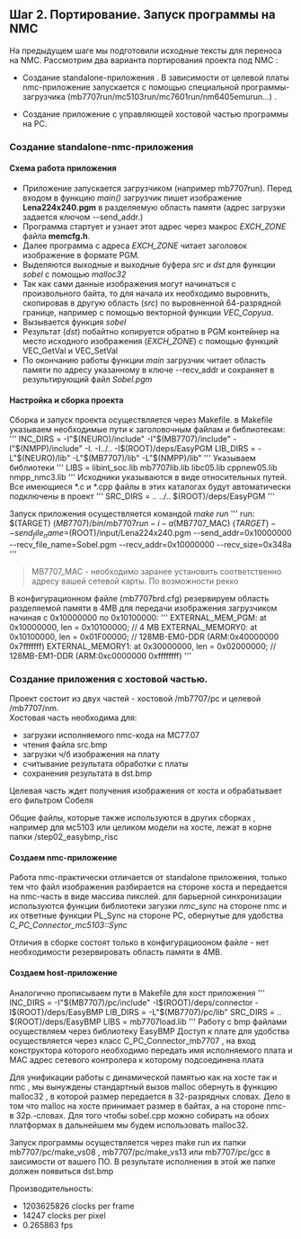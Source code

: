 ## Шаг 2. Портирование. Запуск программы на NMC 

На предыдущем шаге мы подготовили исходные тексты для переноcа на NMC.
Рассмотрим два варианта портирования проекта под NMC :  
- Создание standalone-приложения . В зависимости от целевой платы nmc-приложение запускается с помощью специальной программы-загрузчика (mb7707run/mc5103run/mc7601run/nm6405emurun...) . 
  
- Создание приложение с управляющей хостовой частью программы на PC.

### Создание standalone-nmc-приложения

#### Схема работа приложения
- Приложение запускается загрузчиком (например mb7707run). Перед входом в функцию *main()*
  загрузчик пишет изображение **Lena224x240.pgm** в разделяемую область памяти (адрес загрузки задается ключом --send_addr.)   
- Программа стартует и узнает этот адрес через макрос *EXCH_ZONE* файла **memcfg.h**.   
- Далее программа  с адреса *EXCH_ZONE* читает заголовок изображение в формате PGM.   
- Выделяются выходные и выходные буфера *src* и *dst* для функции *sobel* с помощью *malloc32*  
- Так как сами данные изображения могут начинаться с произвольного байта, то для начала их необходимо выровнить, 
скопировав в другую область (*src*) по выровненной 64-разрядной границе, например с помощью векторной функции *VEC_Copyua*.  
- Вызывается функция *sobel*  
- Результат (*dst*) побайтно копируется обратно в PGM контейнер на место исходного изображения (*EXCH_ZONE*) с помощью функций VEC_GetVal и VEC_SetVal  
- По окончанию работы функции *main* загрузчик читает область памяти по адресу указанному в ключе  --recv_addr и сохраняет в результирующий файл *Sobel.pgm*


#### Настройка  и сборка проекта 
Сборка и запуск проекта осуществляется через Makefile.
в Makefile  указываем необходимые пути к заголовочным файлам и библиотекам:  
'''
INC_DIRS         = -I"$(NEURO)/include" -I"$(MB7707)/include" -I"$(NMPP)/include" -I. -I../.. -I$(ROOT)/deps/EasyPGM
LIB_DIRS         = -L"$(NEURO)/lib" -L"$(MB7707)/lib" -L"$(NMPP)/lib"
'''
Указываем библиотеки
'''
LIBS             = libint_soc.lib mb7707lib.lib libc05.lib cppnew05.lib nmpp_nmc3.lib
'''
Исходники указываются в виде относительных путей. Все имеющиеся *.c и *.cpp файлы в этих каталогах будут автоматически подключены в проект
'''
SRC_DIRS         = .. ../.. $(ROOT)/deps/EasyPGM
'''

Запуск приложения осуществляется командой *make run*
'''
run: $(TARGET)
	$(MB7707)/bin/mb7707run -i -a$(MB7707_MAC) $(TARGET) --send_file_name=$(ROOT)/input/Lena224x240.pgm --send_addr=0x10000000 --recv_file_name=Sobel.pgm --recv_addr=0x10000000 --recv_size=0x348a
'''
> MB7707_MAC - необходимо заранее установить соответственно адресу вашей сетевой карты. По возможности рекко

В конфигурационном файле (mb7707brd.cfg) резервируем область разделяемой памяти в 4MB для передачи изображения загрузчиком начиная с 0x10000000 по 0x10100000:
'''
	EXTERNAL_MEM_PGM: 	at 	0x10000000, 	len = 0x10100000;	// 4 MB
	EXTERNAL_MEMORY0: 	at 	0x10100000, 	len = 0x01F00000;	// 128MB-EM0-DDR 	(ARM:0x40000000	0x7fffffff) 
	EXTERNAL_MEMORY1: 	at 	0x30000000, 	len = 0x02000000;	// 128MB-EM1-DDR 	(ARM:0xc0000000	0xffffffff) 
'''




### Создание приложения с хостовой частью. 

Проект состоит из двух частей - хостовой /mb7707/pc и целевой /mb7707/nm.  
Хостовая часть необходима для:  
- загрузки исполняемого nmc-кода на МС77.07 
- чтения  файла src.bmp  
- загрузки ч/б изображения на плату  
- считывание результата обработки с платы  
- сохранения результата в dst.bmp  

Целевая часть ждет получения изображения от хоста и обрабатывает его фильтром Собеля 

Общие файлы, которые также используются в других сборках , например для мс5103 или целиком модели на хосте,
лежат в корне папки /step02_easybmp_risc

#### Создаем nmc-приложение
Работа nmc-практически отличается от standalone приложения, только тем что файл изображения разбирается на стороне хоста и передается на nmc-часть в виде массива пикслей.
для барьерной синхронизации используются функции библиотеки загузки *nmc_sync* на стороне nmc и их ответные функции PL_Sync на стороне PC,  обернутые для удобства *C_PC_Connector_mc5103::Sync*

Отличия в сборке состоят только в конфигурациооном файле - нет необходимости резервировать область памяти в 4MB.

#### Создаем host-приложение
Аналогично прописываем пути в Makefile для хост приложения
'''
INC_DIRS         = -I"$(MB7707)/pc/include" -I$(ROOT)/deps/connector -I$(ROOT)/deps/EasyBMP
LIB_DIRS         = -L"$(MB7707)/pc/lib"
SRC_DIRS         = .. $(ROOT)/deps/EasyBMP
LIBS             = mb7707load.lib
'''
Работу с bmp файлами осуществляем через библиотеку EasyBMP
Доступ к плате для удобства осуществляется через класс C_PC_Connector_mb7707 , на вход конструктора которого необходимо передать имя исполняемого плата и MAC адрес сетевого контролера к которому подсоединена плата 

Для унификации работы с динамической памятью как на хосте так и nmc , мы вынуждены стандартный вызов malloc  обернуть в функцию malloc32 , в которой размер передается в 32-разрядных словах. 
Дело в том что malloc на хосте принимает размер в байтах, а на стороне nmc- в 32р.-словах. Для того чтобы sobel.cpp можно собирать на обоих платформах в дальнейшем мы будем использовать malloc32.

Запуск программы осуществляется через make run их папки mb7707/pc/make_vs08 , mb7707/pc/make_vs13 или  mb7707/pc/gcc в заисимости от вашего ПО.
В результате исполнения в этой же папке должен появиться dst.bmp

Производительность: 
- 1203625826 clocks per frame 
- 14247 clocks per pixel
- 0.265863 fps




 



